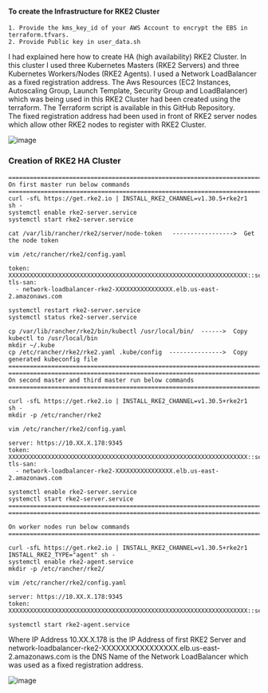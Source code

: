 #### To create the Infrastructure for RKE2 Cluster #########
```
1. Provide the kms_key_id of your AWS Account to encrypt the EBS in terraform.tfvars.
2. Provide Public key in user_data.sh
```
I had explained here how to create HA (high availability) RKE2 Cluster. In this cluster I used three Kubernetes Masters (RKE2 Servers) and three Kubernetes Workers/Nodes (RKE2 Agents). I used a Network LoadBalancer as a fixed registration address. The Aws Resources (EC2 Instances, Autoscaling Group, Launch Template, Security Group and LoadBalancer) which was being used in this RKE2 Cluster had been created using the terraform. The Terraform script is available in this GitHub Repository.    
The fixed registration address had been used in front of RKE2 server nodes which allow other RKE2 nodes to register with RKE2 Cluster.

![image](https://github.com/user-attachments/assets/f5061586-3bee-4379-8389-154dd69083b6)

### Creation of RKE2 HA Cluster  
```
===================================================================================================================
On first master run below commands
===================================================================================================================
curl -sfL https://get.rke2.io | INSTALL_RKE2_CHANNEL=v1.30.5+rke2r1  sh -
systemctl enable rke2-server.service
systemctl start rke2-server.service

cat /var/lib/rancher/rke2/server/node-token   ----------------->  Get the node token 

vim /etc/rancher/rke2/config.yaml

token: XXXXXXXXXXXXXXXXXXXXXXXXXXXXXXXXXXXXXXXXXXXXXXXXXXXXXXXXXXXXXXXXXXX::server:XXXXXXXXXXXXXXXXXXXXXXXXXXXXXXXX
tls-san:
  - network-loadbalancer-rke2-XXXXXXXXXXXXXXXX.elb.us-east-2.amazonaws.com

systemctl restart rke2-server.service
systemctl status rke2-server.service

cp /var/lib/rancher/rke2/bin/kubectl /usr/local/bin/  ------>  Copy kubectl to /usr/local/bin 
mkdir ~/.kube
cp /etc/rancher/rke2/rke2.yaml .kube/config  --------------->  Copy generated kubeconfig file
===================================================================================================================
===================================================================================================================
On second master and third master run below commands
===================================================================================================================

curl -sfL https://get.rke2.io | INSTALL_RKE2_CHANNEL=v1.30.5+rke2r1  sh -
mkdir -p /etc/rancher/rke2

vim /etc/rancher/rke2/config.yaml

server: https://10.XX.X.178:9345
token: XXXXXXXXXXXXXXXXXXXXXXXXXXXXXXXXXXXXXXXXXXXXXXXXXXXXXXXXXXXXXXXXXXX::server:XXXXXXXXXXXXXXXXXXXXXXXXXXXXXXXX
tls-san:
  - network-loadbalancer-rke2-XXXXXXXXXXXXXXXX.elb.us-east-2.amazonaws.com

systemctl enable rke2-server.service
systemctl start rke2-server.service
====================================================================================================================
====================================================================================================================

On worker nodes run below commands
====================================================================================================================

curl -sfL https://get.rke2.io | INSTALL_RKE2_CHANNEL=v1.30.5+rke2r1 INSTALL_RKE2_TYPE="agent" sh -
systemctl enable rke2-agent.service
mkdir -p /etc/rancher/rke2/

vim /etc/rancher/rke2/config.yaml

server: https://10.XX.X.178:9345
token: XXXXXXXXXXXXXXXXXXXXXXXXXXXXXXXXXXXXXXXXXXXXXXXXXXXXXXXXXXXXXXXXXXX::server:XXXXXXXXXXXXXXXXXXXXXXXXXXXXXXXX

systemctl start rke2-agent.service
```

Where IP Address 10.XX.X.178 is the IP Address of first RKE2 Server and network-loadbalancer-rke2-XXXXXXXXXXXXXXXX.elb.us-east-2.amazonaws.com is the DNS Name of the Network LoadBalancer which was used as a fixed registration address.

![image](https://github.com/user-attachments/assets/94d24361-5631-4796-99c2-03d6af14d905)

